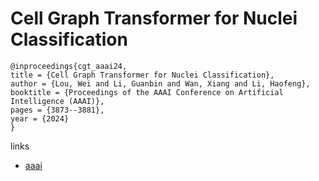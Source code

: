 # Cell Graph Transformer for Nuclei Classification

```
@inproceedings{cgt_aaai24,
title = {Cell Graph Transformer for Nuclei Classification},
author = {Lou, Wei and Li, Guanbin and Wan, Xiang and Li, Haofeng},
booktitle = {Proceedings of the AAAI Conference on Artificial Intelligence (AAAI)},
pages = {3873--3881},
year = {2024}
}
```

links
- [aaai](https://ojs.aaai.org/index.php/AAAI/article/view/28179)
